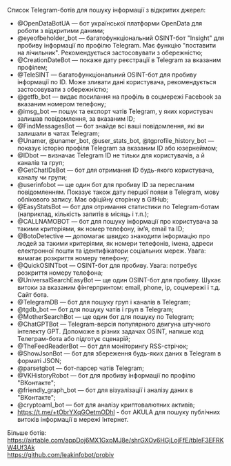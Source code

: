 Список Telegram-ботів для пошуку інформації з відкритих джерел:

- @OpenDataBotUA — бот української платформи OpenData для роботи з відкритими даними;
- @eyeofbeholder_bot — багатофункціональний OSINT-бот "Insight" для пробиву інформації по профілю Telegram. Має функцію "поставити на лічильник". Рекомендується застосовувати з обережністю;
- @CreationDateBot — покаже дату реєстрації в Telegram за вказаним профілем;
- @TeleSINT — багатофункціональний OSINT-бот для пробиву інформації по ID. Може зливати дані користувача, рекомендується застосовувати з обережністю;
- @getfb_bot — видає посилання на профіль в соцмережі Facebook за вказаним номером телефону;
- @imsg_bot — пошук та експорт чатів Telegram, у яких користувач залишав повідомлення, за вказаним ID;
- @FindMessagesBot — бот знайде всі ваші повідомлення, які ви залишали в чатах Telegram;
- @Unamer, @unamer_bot, @user_stats_bot, @tgprofile_history_bot — показує історію профіля Telegram за вказаним ID або юзернеймом;
- @IDbot — визначає Telegram ID не тільки для користувачів, а й каналів та груп;
- @GetChatIDsBot — бот для отримання ID будь-якого користувача, каналу чи групи;
- @userinfobot — ще один бот для пробиву ID за пересланим повідомленням. Показує також дату першої появи в Telegram, мову облікового запису. Має офіційну сторінку в GitHub;
- @EasyStatsBot — бот для отримання статистики по Telegram-ботам (наприклад, кількість запитів в місяць і т.п.);
- @CALLNAMOBOT — бот для пошуку інформації про користувача за такими критеріями, як номер телефону, ім’я, email та ID;
- @BotoDetective — допомагає швидко знаходити інформацію про людей за такими критеріями, як номери телефонів, імена, адреси електронної пошти та ідентифікатори соціальних мереж. Увага: вимагає розкриття номеру телефону;
- @QuickOSINTbot — OSINT-бот для пробиву. Увага: потребує розкриття номеру телефона;
- @UniversalSearchEasyBot — ще один OSINT-бот для пробиву. Шукає витоки за вказаним фінгерпринтом: email, phone, ip, соцмережі і т.д. Сайт бота.
- @TelegramDB — бот для пошуку груп і каналів в Telegram;
- @tgdb_bot — бот для пошуку чатів і груп в Telegram;
- @MotherSearchBot — ще один бот для пошуку по Telegram;
- @ChatGPTBot — Telegram-версія популярного двигуна штучного інтелекту GPT. Допоможе в різних задачах OSINT, напише код Телеграм-бота або підготує сценарій;
- @TheFeedReaderBot — бот для моніторингу RSS-стрічок;
- @ShowJsonBot — бот для збереження будь-яких даних в Telegram в форматі JSON;
- @parsetgbot — бот-парсер чатів Telegram;
- @VKHistoryRobot — бот для пробиву інформації по профілю "ВКонтакте";
- @friendly_graph_bot — бот для візуалізації і аналізу даних в "ВКонтакте";
- @cryptoaml_bot — бот для аналізу криптовалютних активів;
- https://t.me/+tObrYXqGOetmODhl - бот AKULA для пошуку публічних витоків інформації в мережі Інтернет.

Більше ботів:  
https://airtable.com/appDoj6MX1GxpMJ8e/shrGXOv6HGjLojFfE/tbleF3EFRKW4Uf3Ak  
https://github.com/leakinfobot/probiv
